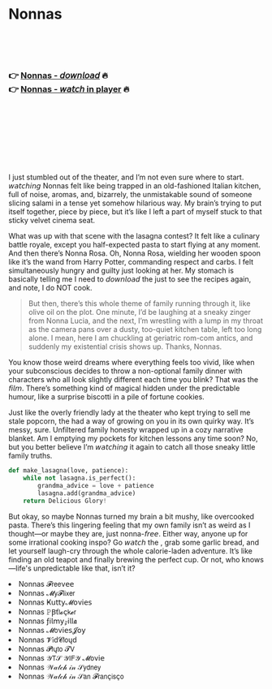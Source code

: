 <h1>Nonnas</h1>

<br><br><br>

<h3>👉 <a href="https://Jesuss-taurhinadwy1984.github.io/rpwwvtnqrv/">Nonnas - 𝘥𝘰𝘸𝘯𝘭𝘰𝘢𝘥</a> 🔥<br>
👉 <a href="https://Jesuss-taurhinadwy1984.github.io/rpwwvtnqrv/">Nonnas - 𝘸𝘢𝘵𝘤𝘩 in player</a> 🔥
</h3>



<br><br><br><br><br><br><br>


I just stumbled out of the theater, and I’m not even sure where to start. 𝘸𝘢𝘵𝘤𝘩𝘪𝘯𝘨 Nonnas felt like being trapped in an old-fashioned Italian kitchen, full of noise, aromas, and, bizarrely, the unmistakable sound of someone slicing salami in a tense yet somehow hilarious way. My brain’s trying to put itself together, piece by piece, but it’s like I left a part of myself stuck to that sticky velvet cinema seat. 

What was up with that scene with the lasagna contest? It felt like a culinary battle royale, except you half-expected pasta to start flying at any moment. And then there’s Nonna Rosa. Oh, Nonna Rosa, wielding her wooden spoon like it’s the wand from Harry Potter, commanding respect and carbs. I felt simultaneously hungry and guilty just looking at her. My stomach is basically telling me I need to 𝘥𝘰𝘸𝘯𝘭𝘰𝘢𝘥 the   just to see the recipes again, and note, I do NOT cook.

> But then, there’s this whole theme of family running through it, like olive oil on the plot. One minute, I’d be laughing at a sneaky zinger from Nonna Lucia, and the next, I’m wrestling with a lump in my throat as the camera pans over a dusty, too-quiet kitchen table, left too long alone. I mean, here I am chuckling at geriatric rom-com antics, and suddenly my existential crisis shows up. Thanks, Nonnas.

You know those weird dreams where everything feels too vivid, like when your subconscious decides to throw a non-optional family dinner with characters who all look slightly different each time you blink? That was the 𝘧𝘪𝘭𝘮. There’s something kind of magical hidden under the predictable humour, like a surprise biscotti in a pile of fortune cookies.

Just like the overly friendly lady at the theater who kept trying to sell me stale popcorn, the   had a way of growing on you in its own quirky way. It’s messy, sure. Unfiltered family honesty wrapped up in a cozy narrative blanket. Am I emptying my pockets for kitchen lessons any time soon? No, but you better believe I’m 𝘸𝘢𝘵𝘤𝘩𝘪𝘯𝘨 it again to catch all those sneaky little family truths.

```python
def make_lasagna(love, patience):
    while not lasagna.is_perfect():
        grandma_advice = love + patience
        lasagna.add(grandma_advice)
    return Delicious Glory!
```

But okay, so maybe Nonnas turned my brain a bit mushy, like overcooked pasta. There’s this lingering feeling that my own family isn’t as weird as I thought—or maybe they are, just nonna-𝘧𝘳𝘦𝘦. Either way, anyone up for some irrational cooking inspo? Go 𝘸𝘢𝘵𝘤𝘩 the  , grab some garlic bread, and let yourself laugh-cry through the whole calorie-laden adventure. It’s like finding an old teapot and finally brewing the perfect cup. Or not, who knows—life's unpredictable like that, isn’t it?

<li>Nonnas 𝓕𝗋𝖾𝖾ν𝖾𝖾</li>
<li>Nonnas 𝓜𝗒𝓕𝗅𝗂𝗑𝖾𝗋</li>
<li>Nonnas Ҝ𝗎𝗍𝗍𝗒𝓜𝗈ν𝗂𝖾𝗌</li>
<li>Nonnas 𝙿Ꞵť𝗅𝓸ç𝗄𝓮𝗋</li>
<li>Nonnas ƒ𝗂𝗅𝗆𝗒𝓏𝗂𝗅𝗅𝖆</li>
<li>Nonnas 𝓜𝗈ν𝗂𝖾𝗌𝓙𝗈𝗒</li>
<li>Nonnas 𝓥𝗂ԁ𝓒𝗅𝗈ųԁ</li>
<li>Nonnas 𝓟𝗅ų𝗍𝗈 𝓣𝖵</li>
<li>Nonnas 𝒴𝖳𝒮 𝒴𝖨𝖥𝒴 𝓜𝗈ν𝗂𝖾</li>
<li>Nonnas 𝒲𝒶𝓉𝒸𝒽 𝒾𝓃 𝒮𝗒𝖽𝗇𝖾𝗒</li>
<li>Nonnas 𝒲𝒶𝓉𝒸𝒽 𝒾𝓃 𝒮𝖺𝗇 𝓕𝗋𝖺𝗇ç𝗂𝗌ç𝗈</li>
